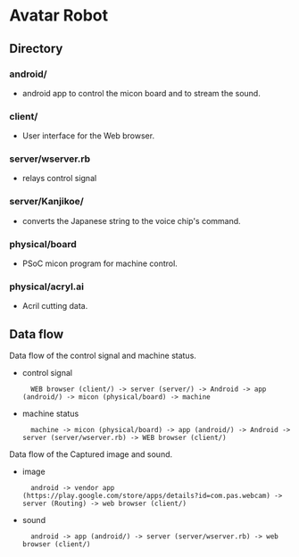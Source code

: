 # Avatar Robot

## Directory

### android/

* android app to control the micon board and to stream the sound.

### client/

* User interface for the Web browser.

### server/wserver.rb

* relays control signal

### server/Kanjikoe/

* converts the Japanese string to the voice chip's command.

### physical/board

* PSoC micon program for machine control.

### physical/acryl.ai

* Acril cutting data.

## Data flow

Data flow of the control signal and machine status.

* control signal

        WEB browser (client/) -> server (server/) -> Android -> app (android/) -> micon (physical/board) -> machine

* machine status

        machine -> micon (physical/board) -> app (android/) -> Android -> server (server/wserver.rb) -> WEB browser (client/)

Data flow of the Captured image and sound.

* image

        android -> vendor app (https://play.google.com/store/apps/details?id=com.pas.webcam) -> server (Routing) -> web browser (client/)

* sound

        android -> app (android/) -> server (server/wserver.rb) -> web browser (client/)
